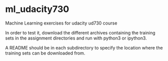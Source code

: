 # ml_udacity730
Machine Learning exercises for udacity ud730 course

In order to test it, download the different archives containing the training sets in the
assignment directories and run with python3 or ipython3.

A README should be in each subdirectory to specify the location where the training sets can
be downloaded from.
